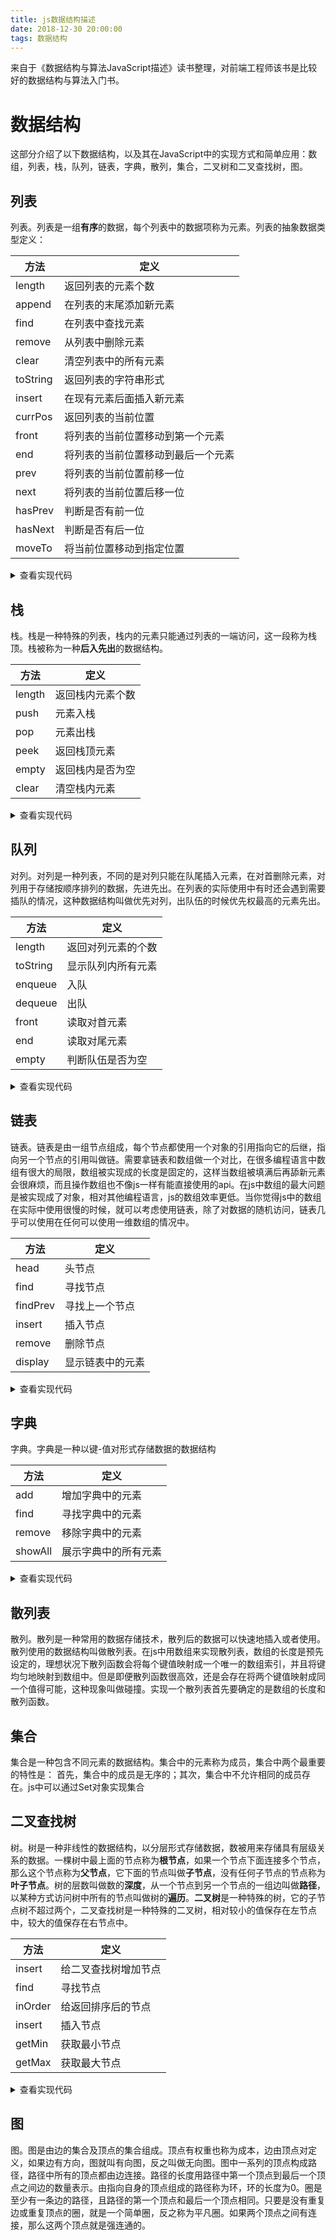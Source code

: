 ```yaml
---
title: js数据结构描述
date: 2018-12-30 20:00:00
tags: 数据结构
---
```


来自于《数据结构与算法JavaScript描述》读书整理，对前端工程师该书是比较好的数据结构与算法入门书。
<!-- more -->

# 数据结构

这部分介绍了以下数据结构，以及其在JavaScript中的实现方式和简单应用：数组，列表，栈，队列，链表，字典，散列，集合，二叉树和二叉查找树，图。

## 列表
列表。列表是一组**有序**的数据，每个列表中的数据项称为元素。列表的抽象数据类型定义：

方法 | 定义
--- | ---
length | 返回列表的元素个数
append | 在列表的末尾添加新元素
find | 在列表中查找元素
remove | 从列表中删除元素
clear | 清空列表中的所有元素
toString | 返回列表的字符串形式
insert | 在现有元素后面插入新元素
currPos | 返回列表的当前位置
front | 将列表的当前位置移动到第一个元素
end | 将列表的当前位置移动到最后一个元素
prev | 将列表的当前位置前移一位
next | 将列表的当前位置后移一位
hasPrev | 判断是否有前一位
hasNext | 判断是否有后一位
moveTo | 将当前位置移动到指定位置

<details>
    <summary>查看实现代码</summary>

    ```js
    class List {
        constructor() {
            this._dataStore = [];
            this._listSize = 0;
            this._pos = 0;
        }
        length() {
            return this._listSize;
        }
        append(el) {
            this._dataStore[this._listSize++] = el;
        }
        find(el) {
            return this._dataStore.findIndex(item => item == el);
        }
        remove(el) {
            const foundAt = this.find(el);
            if (foundAt > -1) {
                this._dataStore.splice(foundAt, 1);
                --this._listSize;
            }
        }
        clear() {
            this._dataStore = [];
            this._pos = this._listSize = 0;
        }
        toString() {
            return this._dataStore.join();
        }
        insert(el, after) {
            const foundAt = this.find(after);
            if (foundAt < 0) return false;
            this._dataStore.splice(foundAt, 0, el);
            this._listSize++;
            return true;
        }
        currPos() {
            return this._pos;
        }
        front() {
            this._pos = 0;
            return this.currPos();
        }
        end() {
            this._pos = this._listSize - 1;
            return this.currPos();
        }
        hasNext() {
            return this._pos < this._listSize - 1;
        }
        hasPrev() {
            return this._pos > 0;
        }
        prev() {
            if(this.hasPrev()) --this._pos;
            return this.currPos();
        }
        next() {
            if(this.hasNext()) ++this._pos;
            return this.currPos();
        }
        moveTo(pos) {
            if (0 <= pos && pos < this._listSize) {
                this._pos = pos;
                return this.currPos();
            } else {
                return -1;
            }

        }
    }
    ```
</details>

## 栈
栈。栈是一种特殊的列表，栈内的元素只能通过列表的一端访问，这一段称为栈顶。栈被称为一种**后入先出**的数据结构。

方法 | 定义
--- | ---
length | 返回栈内元素个数
push | 元素入栈
pop | 元素出栈
peek | 返回栈顶元素
empty | 返回栈内是否为空
clear | 清空栈内元素

<details>
    <summary>查看实现代码</summary>

    ```js
    class Stack {
        constructor() {
            this._dataStroe = [];
            this._top = 0;
        }
        length() {
            return this._top;
        }
        push(el) {
            this._dataStroe[this._top++] = el;
        }
        pop() {
            --this._top;
            return this._dataStroe.pop();
        }
        peek() {
            return this._dataStroe[this._top - 1];
        }
        clear() {
            this._dataStroe = [];
            this._top = 0;
        }
    }
    ```
</details>

## 队列
对列。对列是一种列表，不同的是对列只能在队尾插入元素，在对首删除元素，对列用于存储按顺序排列的数据，先进先出。在列表的实际使用中有时还会遇到需要插队的情况，这种数据结构叫做优先对列，出队伍的时候优先权最高的元素先出。

方法 | 定义
--- | ---
length | 返回对列元素的个数
toString | 显示队列内所有元素
enqueue | 入队
dequeue | 出队
front | 读取对首元素
end | 读取对尾元素
empty | 判断队伍是否为空

<details>
    <summary>查看实现代码</summary>

    ```js
    class Queue {
        constructor() {
            this._dataStore = [];
        }
        length() {
            return this._dataStore.length;
        }
        toString() {
            return this._dataStore.join();
        }
        enqueue(el) {
            this._dataStore.push(el);
        }
        dequeue() {
            return this._dataStore.shift();
        }
        front() {
            return this._dataStore[0];
        }
        end() {
            return this._dataStore[this._dataStore.length - 1];
        }
        empty() {
            return !this._dataStore.length;
        }
        toString() {
            return this._dataStore.join();
        }
    }
    ```
</details>

## 链表
链表。链表是由一组节点组成，每个节点都使用一个对象的引用指向它的后继，指向另一个节点的引用叫做链。需要拿链表和数组做一个对比，在很多编程语言中数组有很大的局限，数组被实现成的长度是固定的，这样当数组被填满后再舔新元素会很麻烦，而且操作数组也不像js一样有能直接使用的api。在js中数组的最大问题是被实现成了对象，相对其他编程语言，js的数组效率更低。当你觉得js中的数组在实际中使用很慢的时候，就可以考虑使用链表，除了对数据的随机访问，链表几乎可以使用在任何可以使用一维数组的情况中。

方法 | 定义
--- | ---
head | 头节点
find | 寻找节点
findPrev | 寻找上一个节点
insert | 插入节点
remove | 删除节点
display | 显示链表中的元素

<details>
    <summary>查看实现代码</summary>

    ```js
    function Node(el) {
        this.element = el;
        this.next = null;
    }

    class LList {
        constructor() {
            this._head = new Node('head');
        }
        find(item) {
            let currentNode = this._head;
            while(currentNode.element != item) {
                currentNode = currentNode.next;
            }
            return currentNode;
        }
        insert(newEl, item) {
            const newNode = new Node(newEl);
            const currentNode = this.find(item);
            newNode.next = currentNode.next;
            currentNode.next = newNode;
        }
        findPrev(item) {
            let currentNode = this._head;
            while(!(currentNode.next == null) && (currentNode.next.element != item)) {
                currentNode = currentNode.next;
            }
            return currentNode;
        }
        remove(item) {
            const prevNode = this.findPrev(item);
            if (!(prevNode.next == null)) {
                prevNode.next = prevNode.next.next;
            }
        }
        display() {
            let currentNode = this._head;
            const arr = [];
            arr.push(currentNode.element);
            while(currentNode.next != null) {
                currentNode = currentNode.next;
                arr.push(currentNode.element);
            }
            return arr;
        }
    }
    ```
</details>

## 字典
字典。字典是一种以键-值对形式存储数据的数据结构

方法 | 定义
--- | ---
add | 增加字典中的元素
find | 寻找字典中的元素
remove | 移除字典中的元素
showAll | 展示字典中的所有元素

<details>
    <summary>查看实现代码</summary>

    ```js
    class Dictionary {
        constructor() {
            this._dataStore = [];
        }
        add(key, value) {
            this._dataStore[key] = value;
        }
        find(key) {
            return this._dataStore[key];
        }
        remove(key) {
            delete this._dataStore[key];
        }
        showAll() {
            return this._dataStore;
        }
    }
    ```
</details>

## 散列表
散列。散列是一种常用的数据存储技术，散列后的数据可以快速地插入或者使用。散列使用的数据结构叫做散列表。在js中用数组来实现散列表，数组的长度是预先设定的，理想状况下散列函数会将每个键值映射成一个唯一的数组索引，并且将键均匀地映射到数组中。但是即便散列函数很高效，还是会存在将两个键值映射成同一个值得可能，这种现象叫做碰撞。实现一个散列表首先要确定的是数组的长度和散列函数。

## 集合
集合是一种包含不同元素的数据结构。集合中的元素称为成员，集合中两个最重要的特性是： 首先，集合中的成员是无序的；其次，集合中不允许相同的成员存在。js中可以通过Set对象实现集合

## 二叉查找树
树。树是一种非线性的数据结构，以分层形式存储数据，数被用来存储具有层级关系的数据。一棵树中最上面的节点称为**根节点**，如果一个节点下面连接多个节点，那么这个节点称为**父节点**，它下面的节点叫做**子节点**，没有任何子节点的节点称为**叶子节点**。树的层数叫做数的**深度**，从一个节点到另一个节点的一组边叫做**路径**，以某种方式访问树中所有的节点叫做树的**遍历**。**二叉树**是一种特殊的树，它的子节点树不超过两个，二叉查找树是一种特殊的二叉树，相对较小的值保存在左节点中，较大的值保存在右节点中。

方法 | 定义
--- | ---
insert | 给二叉查找树增加节点
find | 寻找节点
inOrder | 给返回排序后的节点
insert | 插入节点
getMin | 获取最小节点
getMax | 获取最大节点

<details>
    <summary>查看实现代码</summary>

    ```js
    function Node (data, left, right) {
        this.data  = data;
        this.left = left;
        this.right = right;
        this.show = () => this.data;
    }

    class BST {
        constructor() {
            this._root = null;
        }
        insert(data) {
            const n = new Node(data, null, null);
            if (this._root == null) {
                this._root = n;
            } else {
                let current = this._root;
                let parent;
                while(true) {
                    parent = current;
                    if (data < current.data) {
                        current = current.left;
                        if (current == null) {
                            parent.left = n;
                            break;
                        }
                    } else {
                        current = current.right;
                        if (current == null) {
                            parent.right = n;
                            break;
                        }
                    }
                }
            }
        }
        find(data) {
            let current = this._root;
            while(current != null) {
                if (current.data == data) {
                    return current;
                } else if (data < current.data) {
                    current = current.left;
                } else {
                    current = current.right;
                }
            }
            return null;
        }
        inOrder (node) {
            if (node != null) {
                this.inOrder(node.left);
                console.log(node.show());
                this.inOrder(node.right);
            }
        }
        getMin() {
            let current = this._root;
            while(!(current.left == null)) {
                current = current.left;
            }
            return current.data;
        }
        getMax() {
            let current = this._root;
            while(!(current.right == null)) {
                current = current.right;
            }
            return current.data;
        }
    }
    ```
</details>

## 图
图。图是由边的集合及顶点的集合组成。顶点有权重也称为成本，边由顶点对定义，如果边有方向，图就叫有向图，反之叫做无向图。图中一系列的顶点构成路径，路径中所有的顶点都由边连接。路径的长度用路径中第一个顶点到最后一个顶点之间边的数量表示。由指向自身的顶点组成的路径称为环，环的长度为0。圈是至少有一条边的路径，且路径的第一个顶点和最后一个顶点相同。只要是没有重复边或重复顶点的圈，就是一个简单圈，反之称为平凡圈。如果两个顶点之间有连接，那么这两个顶点就是强连通的。

